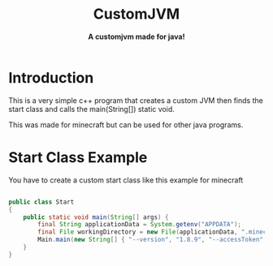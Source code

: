 <h1 align="center">CustomJVM</h1>
<div align="center">
<strong> A customjvm made for java!</strong>
</div>
<br />

# Introduction
This is a very simple c++ program that creates a custom JVM then finds the start class and calls the main(String[]) static void.

This was made for minecraft but can be used for other java programs.

# Start Class Example
You have to create a custom start class like this example for minecraft
```java

public class Start
{
    public static void main(String[] args) {
        final String applicationData = System.getenv("APPDATA");
        final File workingDirectory = new File(applicationData, ".minecraft/");
        Main.main(new String[] { "--version", "1.8.9", "--accessToken", "0", "--assetIndex", "1.8", "--userProperties", "{}", "--gameDir", new File(workingDirectory, ".").getAbsolutePath(), "--assetsDir", new File(workingDirectory, "assets/").getAbsolutePath() });
    }
}
```
